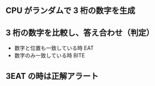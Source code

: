 ## CPU がランダムで 3 桁の数字を生成

## 3 桁の数字を比較し、答え合わせ（判定）

- 数字と位置も一致している時 EAT
- 数字のみ一致している時 BITE

## 3EAT の時は正解アラート
